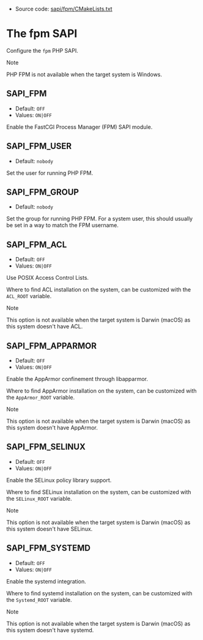 <!-- This is auto-generated file. -->
* Source code: [sapi/fpm/CMakeLists.txt](https://github.com/petk/php-build-system/blob/master/cmake/sapi/fpm/CMakeLists.txt)

# The fpm SAPI

Configure the `fpm` PHP SAPI.

> [!NOTE]
> PHP FPM is not available when the target system is Windows.

## SAPI_FPM

* Default: `OFF`
* Values: `ON|OFF`

Enable the FastCGI Process Manager (FPM) SAPI module.

## SAPI_FPM_USER

* Default: `nobody`

Set the user for running PHP FPM.

## SAPI_FPM_GROUP

* Default: `nobody`

Set the group for running PHP FPM. For a system user, this should usually be set
in a way to match the FPM username.

## SAPI_FPM_ACL

* Default: `OFF`
* Values: `ON|OFF`

Use POSIX Access Control Lists.

Where to find ACL installation on the system, can be customized with the
`ACL_ROOT` variable.

> [!NOTE]
> This option is not available when the target system is Darwin (macOS) as this
> system doesn't have ACL.

## SAPI_FPM_APPARMOR

* Default: `OFF`
* Values: `ON|OFF`

Enable the AppArmor confinement through libapparmor.

Where to find AppArmor installation on the system, can be customized with the
`AppArmor_ROOT` variable.

> [!NOTE]
> This option is not available when the target system is Darwin (macOS) as this
> system doesn't have AppArmor.

## SAPI_FPM_SELINUX

* Default: `OFF`
* Values: `ON|OFF`

Enable the SELinux policy library support.

Where to find SELinux installation on the system, can be customized with the
`SELinux_ROOT` variable.

> [!NOTE]
> This option is not available when the target system is Darwin (macOS) as this
> system doesn't have SELinux.

## SAPI_FPM_SYSTEMD

* Default: `OFF`
* Values: `ON|OFF`

Enable the systemd integration.

Where to find systemd installation on the system, can be customized with the
`Systemd_ROOT` variable.

> [!NOTE]
> This option is not available when the target system is Darwin (macOS) as this
> system doesn't have systemd.

